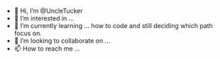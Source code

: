 - 👋 Hi, I’m @UncleTucker
- 👀 I’m interested in ...
- 🌱 I’m currently learning ... how to code and still deciding which path focus on.
- 💞️ I’m looking to collaborate on ...
- 📫 How to reach me ...

<!---
UncleTucker/UncleTucker is a ✨ special ✨ repository because its `README.md` (this file) appears on your GitHub profile.
You can click the Preview link to take a look at your changes.
--->
